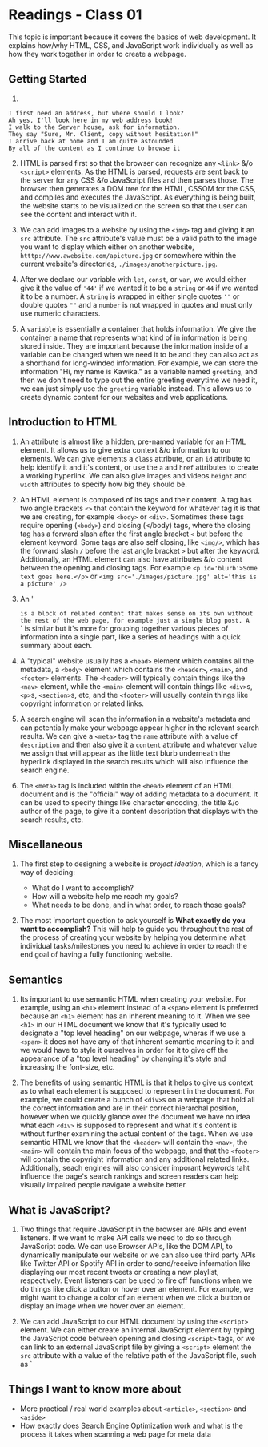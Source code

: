 # Readings - Class 01

This topic is important because it covers the basics of web development. It explains how/why HTML, CSS, and JavaScript work individually as well as how they work together in order to create a webpage.

## Getting Started

1.
```
I first need an address, but where should I look?
Ah yes, I'll look here in my web address book!
I walk to the Server house, ask for information. 
They say "Sure, Mr. Client, copy without hesitation!"
I arrive back at home and I am quite astounded
By all of the content as I continue to browse it
```

2. HTML is parsed first so that the browser can recognize any `<link>` &/o `<script>` elements. As the HTML is parsed, requests are sent back to the server for any CSS &/o JavaScript files and then parses those. The browser then generates a DOM tree for the HTML, CSSOM for the CSS, and compiles and executes the JavaScript. As everything is being built, the website starts to be visualized on the screen so that the user can see the content and interact with it.

3. We can add images to a website by using the `<img>` tag and giving it an `src` attribute. The `src` attribute's value must be a valid path to the image you want to display which either on another website, `htttp://www.awebsite.com/apicture.jpg` or somewhere within the current website's directories, `./images/anotherpicture.jpg`.

4. After we declare our variable with `let`, `const`, or `var`, we would either give it the value of `'44'` if we wanted it to be a `string` or `44` if we wanted it to be a number. A `string` is wrapped in either single quotes `''` or double quotes `""` and a `number` is not wrapped in quotes and must only use numeric characters. 

5. A `variable` is essentially a container that holds information. We give the container a name that represents what kind of in information is being stored inside. They are important because the information inside of a variable can be changed when we need it to be and they can also act as a shorthand for long-winded information. For example, we can store the information "Hi, my name is Kawika." as a variable named `greeting`, and then we don't need to type out the entire greeting everytime we need it, we can just simply use the `greeting` variable instead. This allows us to create dynamic content for our websites and web applications.

## Introduction to HTML

1. An attribute is almost like a hidden, pre-named variable for an HTML element. It allows us to give extra context &/o information to our elements. We can give elements a `class` attribute, or an `id` attribute to help identify it and it's content, or use the `a` and `href` attributes to create a working hyperlink. We can also give images and videos `height` and `width` attributes to specify how big they should be. 

2. An HTML element is composed of its tags and their content. A tag has two angle brackets `<>` that contain the keyword for whatever tag it is that we are creating, for example `<body>` or `<div>`. Sometimes these tags require opening (`<body>`) and closing (</body) tags, where the closing tag has a forward slash after the first angle bracket `<` but before the element keyword. Some tags are also self closing, like `<img/>`, which has the forward slash `/` before the last angle bracket `>` but after the keyword. Additionally, an HTML element can also have attributes &/o content between the opening and closing tags. For example `<p id='blurb'>Some text goes here.</p>` or `<img src='./images/picture.jpg' alt='this is a picture' />`

3. An '<article>` is a block of related content that makes sense on its own without the rest of the web page, for example just a single blog post. A `<section>` is similar but it's more for grouping together various pieces of information into a single part, like a series of headings with a quick summary about each.

4. A "typical" website usually has a `<head>` element which contains all the metadata, a `<body>` element which contains the `<header>`, `<main>`, and `<footer>` elements. The `<header>` will typically contain things like the `<nav>` element, while the `<main>` element will contain things like `<div>`s, `<p>`s, `<section>`s, etc, and the `<footer>` will usually contain things like copyright information or related links.

5. A search engine will scan the information in a website's metadata and can potentially make your webpage appear higher in the relevant search results. We can give a `<meta>` tag the `name` attribute with a value of `description` and then also give it a `content` attribute and whatever value we assign that will appear as the little text blurb underneath the hyperlink displayed in the search results which will also influence the search engine.

6. The `<meta>` tag is included within the `<head>` element of an HTML document and is the "official" way of adding metadata to a document. It can be used to specify things like character encoding, the title &/o author of the page, to give it a content description that displays with the search results, etc.

## Miscellaneous

1. The first step to designing a website is *project ideation*, which is a fancy way of deciding:
	- What do I want to accomplish?
	- How will a website help me reach my goals?
	- What needs to be done, and in what order, to reach those goals?

2. The most important question to ask yourself is **What exactly do you want to accomplish?** This will help to guide you throughout the rest of the process of creating your website by helping you determine what individual tasks/milestones you need to achieve in order to reach the end goal of having a fully functioning website.

## Semantics

1. Its important to use semantic HTML when creating your website. For example, using an `<h1>` element instead of a `<span>` element is preferred because an `<h1>` element has an inherent meaning to it. When we see `<h1>` in our HTML document we know that it's typically used to designate a "top level heading" on our webpage, wheras if we use a `<span>` it does not have any of that inherent semantic meaning to it and we would have to style it ourselves in order for it to give off the appearance of a "top level heading" by changing it's style and increasing the font-size, etc.

2. The benefits of using semantic HTML is that it helps to give us context as to what each element is supposed to represent in the document. For example, we could create a bunch of `<div>`s on a webpage that hold all the correct information and are in their correct hierarchal position, however when we quickly glance over the document we have no idea what each `<div>` is supposed to represent and what it's content is without further examining the actual content of the tags. When we use semantic HTML we know that the `<header>` will contain the `<nav>`, the `<main>` will contain the main focus of the webpage, and that the `<footer>` will contain the copyright information and any additional related links. Additionally, seach engines will also consider imporant keywords taht influence the page's search rankings and screen readers can help visually impaired people navigate a website better. 

## What is JavaScript?

1. Two things that require JavaScript in the browser are APIs and event listeners. If we want to make API calls we need to do so through JavaScript code. We can use Browser APIs, like the DOM API, to dynamically manipulate our website or we can also use third party APIs like Twitter API or Spotify API in order to send/receive information like displaying our most recent tweets or creating a new playlist, respectively. Event listeners can be used to fire off functions when we do things like click a button or hover over an element. For example, we might want to change a color of an element when we click a button or display an image when we hover over an element.

2. We can add JavaScript to our HTML document by using the `<script>` element. We can either create an internal JavaScript element by typing the JavaScript code between opening and closing `<script>` tags, or we can link to an external JavaScript file by giving a `<script>` element the `src` attribute with a value of the relative path of the JavaScript file, such as `<script src="myScript.js"></script>

## Things I want to know more about
- More practical / real world examples about `<article>`, `<section>` and `<aside>`
- How exactly does Search Engine Optimization work and what is the process it takes when scanning a web page for meta data

